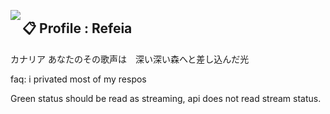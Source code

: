 <a href="https://discord.com/users/549798195027247104"><img align="left" src="https://lanyard.ushiekane.dev/api/549798195027247104?borderRadius=12px&hideDiscrim=true&idleMessage=Currently%20doing%20Refeia%20stuff"/></a>

## 📋 Profile : Refeia

カナリア あなたのその歌声は　深い深い森へと差し込んだ光

faq: i privated most of my respos

Green status should be read as streaming, api does not read stream status.

